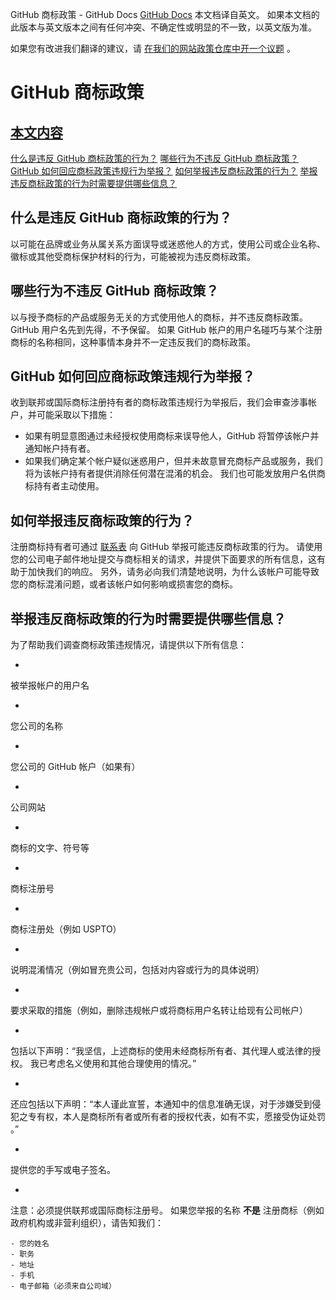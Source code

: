 GitHub 商标政策 - GitHub Docs
[GitHub Docs](/cn)
本文档译自英文。 如果本文档的此版本与英文版本之间有任何冲突、不确定性或明显的不一致，以英文版为准。

如果您有改进我们翻译的建议，请
[在我们的网站政策仓库中开一个议题](https://github.com/github/site-policy/issues)
。

# GitHub 商标政策

## [本文内容](/github/site-policy/github-trademark-policy#in-this-article)
[什么是违反 GitHub 商标政策的行为？](#what-is-a-github-trademark-policy-violation)
[哪些行为不违反 GitHub 商标政策？](#what-is-not-a-github-trademark-policy-violation)
[GitHub 如何回应商标政策违规行为举报？](#how-does-github-respond-to-reported-trademark-policy-violations)
[如何举报违反商标政策的行为？](#how-do-i-report-a-trademark-policy-violation)
[举报违反商标政策的行为时需要提供哪些信息？](#what-information-is-required-when-reporting-trademark-policy-violations)

## 什么是违反 GitHub 商标政策的行为？

以可能在品牌或业务从属关系方面误导或迷惑他人的方式，使用公司或企业名称、徽标或其他受商标保护材料的行为，可能被视为违反商标政策。

## 哪些行为不违反 GitHub 商标政策？

以与授予商标的产品或服务无关的方式使用他人的商标，并不违反商标政策。 GitHub 用户名先到先得，不予保留。 如果 GitHub 帐户的用户名碰巧与某个注册商标的名称相同，这种事情本身并不一定违反我们的商标政策。

## GitHub 如何回应商标政策违规行为举报？

收到联邦或国际商标注册持有者的商标政策违规行为举报后，我们会审查涉事帐户，并可能采取以下措施：

- 如果有明显意图通过未经授权使用商标来误导他人，GitHub 将暂停该帐户并通知帐户持有者。
- 如果我们确定某个帐户疑似迷惑用户，但并未故意冒充商标产品或服务，我们将为该帐户持有者提供消除任何潜在混淆的机会。 我们也可能发放用户名供商标持有者主动使用。

## 如何举报违反商标政策的行为？

注册商标持有者可通过
[联系表](https://support.github.com/contact?tags=docs-trademark)
向 GitHub 举报可能违反商标政策的行为。 请使用您的公司电子邮件地址提交与商标相关的请求，并提供下面要求的所有信息，这有助于加快我们的响应。 另外，请务必向我们清楚地说明，为什么该帐户可能导致您的商标混淆问题，或者该帐户如何影响或损害您的商标。

## 举报违反商标政策的行为时需要提供哪些信息？

为了帮助我们调查商标政策违规情况，请提供以下所有信息：

-
被举报帐户的用户名

-
您公司的名称

-
您公司的 GitHub 帐户（如果有）

-
公司网站

-
商标的文字、符号等

-
商标注册号

-
商标注册处（例如 USPTO）

-
说明混淆情况（例如冒充贵公司，包括对内容或行为的具体说明）

-
要求采取的措施（例如，删除违规帐户或将商标用户名转让给现有公司帐户）

-
包括以下声明：“我坚信，上述商标的使用未经商标所有者、其代理人或法律的授权。 我已考虑名义使用和其他合理使用的情况。”

-
还应包括以下声明：“本人谨此宣誓，本通知中的信息准确无误，对于涉嫌受到侵犯之专有权，本人是商标所有者或所有者的授权代表，如有不实，愿接受伪证处罚 。”

-
提供您的手写或电子签名。

-
注意：必须提供联邦或国际商标注册号。 如果您举报的名称
**不是**
注册商标（例如政府机构或非营利组织），请告知我们：

	- 您的姓名
	- 职务
	- 地址
	- 手机
	- 电子邮箱（必须来自公司域）

